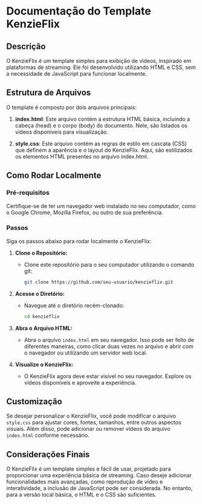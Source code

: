 # Documentação do Template KenzieFlix

## Descrição
O KenzieFlix é um template simples para exibição de vídeos, inspirado em plataformas de streaming. Ele foi desenvolvido utilizando HTML e CSS, sem a necessidade de JavaScript para funcionar localmente.

## Estrutura de Arquivos
O template é composto por dois arquivos principais:

1. **index.html**: Este arquivo contém a estrutura HTML básica, incluindo a cabeça (head) e o corpo (body) do documento. Nele, são listados os vídeos disponíveis para visualização.

2. **style.css**: Este arquivo contém as regras de estilo em cascata (CSS) que definem a aparência e o layout do KenzieFlix. Aqui, são estilizados os elementos HTML presentes no arquivo index.html.

## Como Rodar Localmente

### Pré-requisitos
Certifique-se de ter um navegador web instalado no seu computador, como o Google Chrome, Mozilla Firefox, ou outro de sua preferência.

### Passos
Siga os passos abaixo para rodar localmente o KenzieFlix:

1. **Clone o Repositório:**
   - Clone este repositório para o seu computador utilizando o comando git:
     ```bash
     git clone https://github.com/seu-usuario/kenzieflix.git
     ```

2. **Acesse o Diretório:**
   - Navegue até o diretório recém-clonado:
     ```bash
     cd kenzieflix
     ```

3. **Abra o Arquivo HTML:**
   - Abra o arquivo `index.html` em seu navegador. Isso pode ser feito de diferentes maneiras, como clicar duas vezes no arquivo e abrir com o navegador ou utilizando um servidor web local.

4. **Visualize o KenzieFlix:**
   - O KenzieFlix agora deve estar visível no seu navegador. Explore os vídeos disponíveis e aproveite a experiência.

## Customização
Se desejar personalizar o KenzieFlix, você pode modificar o arquivo `style.css` para ajustar cores, fontes, tamanhos, entre outros aspectos visuais. Além disso, pode adicionar ou remover vídeos do arquivo `index.html` conforme necessário.

## Considerações Finais
O KenzieFlix é um template simples e fácil de usar, projetado para proporcionar uma experiência básica de streaming. Caso deseje adicionar funcionalidades mais avançadas, como reprodução de vídeo e interatividade, a inclusão de JavaScript pode ser considerada. No entanto, para a versão local básica, o HTML e o CSS são suficientes.
